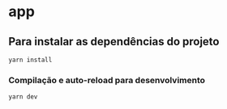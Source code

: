 # app

## Para instalar as dependências do projeto
```
yarn install
```

### Compilação e auto-reload para desenvolvimento
```
yarn dev
```



